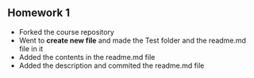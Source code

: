 ## Homework 1 
* Forked the course repository
* Went to **create new file** and made the Test folder and the readme.md file in it
* Added the contents in the readme.md file
* Added the description and commited the readme.md file
